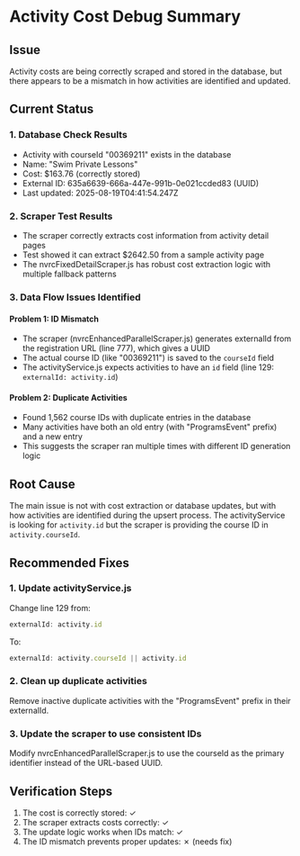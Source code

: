 # Activity Cost Debug Summary

## Issue
Activity costs are being correctly scraped and stored in the database, but there appears to be a mismatch in how activities are identified and updated.

## Current Status

### 1. Database Check Results
- Activity with courseId "00369211" exists in the database
- Name: "Swim Private Lessons"
- Cost: $163.76 (correctly stored)
- External ID: 635a6639-666a-447e-991b-0e021ccded83 (UUID)
- Last updated: 2025-08-19T04:41:54.247Z

### 2. Scraper Test Results
- The scraper correctly extracts cost information from activity detail pages
- Test showed it can extract $2642.50 from a sample activity page
- The nvrcFixedDetailScraper.js has robust cost extraction logic with multiple fallback patterns

### 3. Data Flow Issues Identified

#### Problem 1: ID Mismatch
- The scraper (nvrcEnhancedParallelScraper.js) generates externalId from the registration URL (line 777), which gives a UUID
- The actual course ID (like "00369211") is saved to the `courseId` field
- The activityService.js expects activities to have an `id` field (line 129: `externalId: activity.id`)

#### Problem 2: Duplicate Activities
- Found 1,562 course IDs with duplicate entries in the database
- Many activities have both an old entry (with "ProgramsEvent" prefix) and a new entry
- This suggests the scraper ran multiple times with different ID generation logic

## Root Cause
The main issue is not with cost extraction or database updates, but with how activities are identified during the upsert process. The activityService is looking for `activity.id` but the scraper is providing the course ID in `activity.courseId`.

## Recommended Fixes

### 1. Update activityService.js
Change line 129 from:
```javascript
externalId: activity.id
```
To:
```javascript
externalId: activity.courseId || activity.id
```

### 2. Clean up duplicate activities
Remove inactive duplicate activities with the "ProgramsEvent" prefix in their externalId.

### 3. Update the scraper to use consistent IDs
Modify nvrcEnhancedParallelScraper.js to use the courseId as the primary identifier instead of the URL-based UUID.

## Verification Steps
1. The cost is correctly stored: ✓
2. The scraper extracts costs correctly: ✓
3. The update logic works when IDs match: ✓
4. The ID mismatch prevents proper updates: ✗ (needs fix)